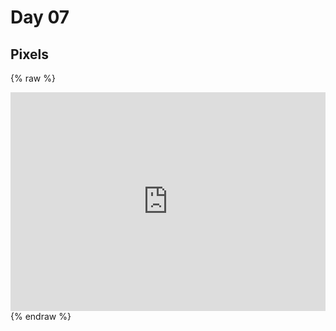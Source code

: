 
# Day 07

## Pixels

{% raw %}
<iframe src="https://editor.p5js.org/PerlaH/full/mdKjlUq5E" width="100%" height="350" frameborder="no"></iframe>
{% endraw %}

